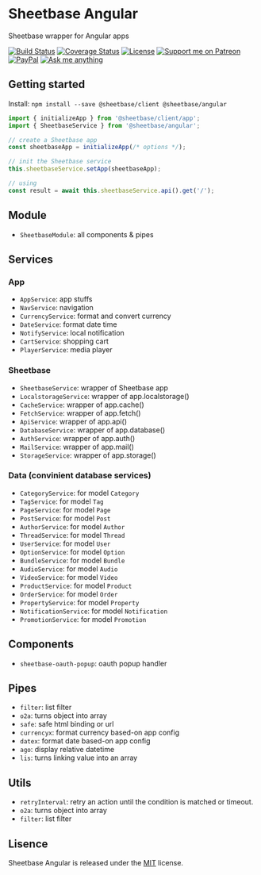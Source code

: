 # Sheetbase Angular

Sheetbase wrapper for Angular apps

<!-- <block:header> -->

[![Build Status](https://travis-ci.com/sheetbase/angular.svg?branch=master)](https://travis-ci.com/sheetbase/angular) [![Coverage Status](https://coveralls.io/repos/github/sheetbase/angular/badge.svg?branch=master)](https://coveralls.io/github/sheetbase/angular?branch=master) [![License][license_badge]][license_url] [![Support me on Patreon][badge_patreon]][patreon_url] [![PayPal][badge_paypal_donate]][paypal_donate_url] [![Ask me anything][badge_ask_me]][ask_me_url]

<!-- </block:header> -->

## Getting started

Install: `npm install --save @sheetbase/client @sheetbase/angular`

```ts
import { initializeApp } from '@sheetbase/client/app';
import { SheetbaseService } from '@sheetbase/angular';

// create a Sheetbase app
const sheetbaseApp = initializeApp(/* options */);

// init the Sheetbase service
this.sheetbaseService.setApp(sheetbaseApp);

// using
const result = await this.sheetbaseService.api().get('/');
```

## Module

- `SheetbaseModule`: all components & pipes

## Services

### App

- `AppService`: app stuffs
- `NavService`: navigation
- `CurrencyService`: format and convert currency
- `DateService`: format date time
- `NotifyService`: local notification
- `CartService`: shopping cart
- `PlayerService`: media player

### Sheetbase

- `SheetbaseService`: wrapper of Sheetbase app
- `LocalstorageService`: wrapper of app.localstorage()
- `CacheService`: wrapper of app.cache()
- `FetchService`: wrapper of app.fetch()
- `ApiService`: wrapper of app.api()
- `DatabaseService`: wrapper of app.database()
- `AuthService`: wrapper of app.auth()
- `MailService`: wrapper of app.mail()
- `StorageService`: wrapper of app.storage()

### Data (convinient database services)

- `CategoryService`: for model `Category`
- `TagService`: for model `Tag`
- `PageService`: for model `Page`
- `PostService`: for model `Post`
- `AuthorService`: for model `Author`
- `ThreadService`: for model `Thread`
- `UserService`: for model `User`
- `OptionService`: for model `Option`
- `BundleService`: for model `Bundle`
- `AudioService`: for model `Audio`
- `VideoService`: for model `Video`
- `ProductService`: for model `Product`
- `OrderService`: for model `Order`
- `PropertyService`: for model `Property`
- `NotificationService`: for model `Notification`
- `PromotionService`: for model `Promotion`

## Components

- `sheetbase-oauth-popup`: oauth popup handler

## Pipes

- `filter`: list filter
- `o2a`: turns object into array
- `safe`: safe html binding or url
- `currencyx`: format currency based-on app config
- `datex`: format date based-on app config
- `ago`: display relative datetime
- `lis`: turns linking value into an array

## Utils

- `retryInterval`: retry an action until the condition is matched or timeout.
- `o2a`: turns object into array
- `filter`: list filter

## Lisence

Sheetbase Angular is released under the [MIT](https://github.com/sheetbase/angular/blob/master/LICENSE) license.

<!-- <block:footer> -->

[license_badge]: https://img.shields.io/github/license/mashape/apistatus.svg
[license_url]: https://github.com/sheetbase/angular/blob/master/LICENSE
[badge_patreon]: https://lamnhan.github.io/assets/images/badges/patreon.svg
[patreon_url]: https://www.patreon.com/lamnhan
[badge_paypal_donate]: https://lamnhan.github.io/assets/images/badges/paypal_donate.svg
[paypal_donate_url]: https://www.paypal.me/lamnhan
[badge_ask_me]: https://img.shields.io/badge/ask/me-anything-1abc9c.svg
[ask_me_url]: https://m.me/sheetbase

<!-- </block:footer> -->